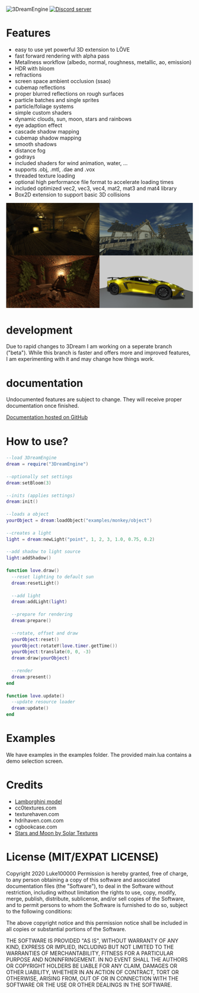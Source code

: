 ![3DreamEngine](https://owo.whats-th.is/9ceoazf.png)
<a href="https://discord.gg/hpmZxNQ"><img src="https://discordapp.com/api/guilds/561664262481641482/embed.png" alt="Discord server" /></a>

# Features
* easy to use yet powerful 3D extension to LÖVE
* fast forward rendering with alpha pass
* Metallness workflow (albedo, normal, roughness, metallic, ao, emission)
* HDR with bloom
* refractions
* screen space ambient occlusion (ssao)
* cubemap reflections
* proper blurred reflections on rough surfaces
* particle batches and single sprites
* particle/foliage systems
* simple custom shaders
* dynamic clouds, sun, moon, stars and rainbows
* eye adaption effect
* cascade shadow mapping
* cubemap shadow mapping
* smooth shadows
* distance fog
* godrays
* included shaders for wind animation, water, ...
* supports .obj, .mtl, .dae and .vox
* threaded texture loading
* optional high performance file format to accelerate loading times
* included optimized vec2, vec3, vec4, mat2, mat3 and mat4 library
* Box2D extension to support basic 3D collisions

![screenshots](https://raw.githubusercontent.com/3dreamengine/3DreamEngine/master/screenshots.jpg)


# development
Due to rapid changes to 3Dream I am working on a seperate branch ("beta"). While this branch is faster and offers more and improved features, I am experimenting with it and may change how things work.


# documentation
Undocumented features are subject to change. They will receive proper documentation once finished.

[Documentation hosted on GitHub](https://3dreamengine.github.io/3DreamEngine/)


# How to use?
```lua
--load 3DreamEngine
dream = require("3DreamEngine")

--optionally set settings
dream:setBloom(3)

--inits (applies settings)
dream:init()

--loads a object
yourObject = dream:loadObject("examples/monkey/object")

--creates a light
light = dream:newLight("point", 1, 2, 3, 1.0, 0.75, 0.2)

--add shadow to light source
light:addShadow()

function love.draw()
  --reset lighting to default sun
  dream:resetLight()

  --add light
  dream:addLight(light)  
  
  --prepare for rendering
  dream:prepare()  

  --rotate, offset and draw
  yourObject:reset()  
  yourObject:rotateY(love.timer.getTime())
  yourObject:translate(0, 0, -3)
  dream:draw(yourObject)

  --render
  dream:present()
end

function love.update()
  --update resource loader
  dream:update()
end
```

# Examples
We have examples in the examples folder. The provided main.lua contains a demo selection screen.

# Credits
- [Lamborghini model](https://www.turbosquid.com/FullPreview/Index.cfm/ID/1117798)
- cc0textures.com
- texturehaven.com
- hdrihaven.com.com
- cgbookcase.com
- [Stars and Moon by Solar Textures](https://www.solarsystemscope.com/textures/)

# License (MIT/EXPAT LICENSE)
Copyright 2020 Luke100000
Permission is hereby granted, free of charge, to any person obtaining a copy of this software and associated documentation files (the "Software"), to deal in the Software without restriction, including without limitation the rights to use, copy, modify, merge, publish, distribute, sublicense, and/or sell copies of the Software, and to permit persons to whom the Software is furnished to do so, subject to the following conditions:

The above copyright notice and this permission notice shall be included in all copies or substantial portions of the Software.

THE SOFTWARE IS PROVIDED "AS IS", WITHOUT WARRANTY OF ANY KIND, EXPRESS OR IMPLIED, INCLUDING BUT NOT LIMITED TO THE WARRANTIES OF MERCHANTABILITY, FITNESS FOR A PARTICULAR PURPOSE AND NONINFRINGEMENT. IN NO EVENT SHALL THE AUTHORS OR COPYRIGHT HOLDERS BE LIABLE FOR ANY CLAIM, DAMAGES OR OTHER LIABILITY, WHETHER IN AN ACTION OF CONTRACT, TORT OR OTHERWISE, ARISING FROM, OUT OF OR IN CONNECTION WITH THE SOFTWARE OR THE USE OR OTHER DEALINGS IN THE SOFTWARE.